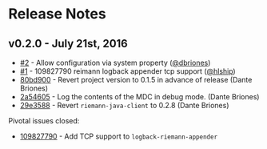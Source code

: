 # Release Notes

## v0.2.0 - July 21st, 2016

- [#2](https://github.com/walmartlabs/logback-riemann-appender/pull/2) - Allow configuration via system property ([@dbriones](https://github.com/dbriones))
- [#1](https://github.com/walmartlabs/logback-riemann-appender/pull/1) - 109827790 reimann logback appender tcp support ([@hlship](https://github.com/hlship))
- [80bd900](https://github.com/walmartlabs/logback-riemann-appender/commit/80bd9003e79ad48ae23c946f614aae19276f6ef7) - Revert project version to 0.1.5 in advance of release (Dante Briones)
- [2a54605](https://github.com/walmartlabs/logback-riemann-appender/commit/2a54605a2d17e5f34b1174268ef0079531c9b8c5) - Log the contents of the MDC in debug mode. (Dante Briones)
- [29e3588](https://github.com/walmartlabs/logback-riemann-appender/commit/29e358802d7b01c526ef9b015b8419db190ebd2f) - Revert `riemann-java-client` to 0.2.8 (Dante Briones)

Pivotal issues closed:
- [109827790](https://www.pivotaltracker.com/story/show/109827790) - Add TCP support to `logback-riemann-appender`
